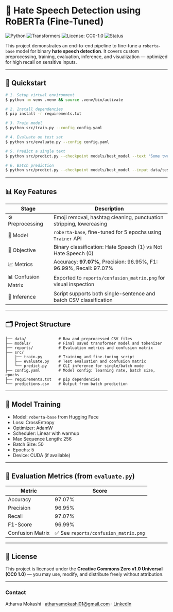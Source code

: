 # 🧠 Hate Speech Detection using RoBERTa (Fine-Tuned)

![Python](https://img.shields.io/badge/Python-3.10-blue.svg)
![Transformers](https://img.shields.io/badge/HuggingFace-Transformers-yellow)
![License: CC0-1.0](https://img.shields.io/badge/License-CC0%201.0-lightgrey.svg)
![Status](https://img.shields.io/badge/status-production--ready-brightgreen)

This project demonstrates an end-to-end pipeline to fine-tune a `roberta-base` model for binary **hate speech detection**. It covers custom preprocessing, training, evaluation, inference, and visualization — optimized for high recall on sensitive inputs.

---

## 🚀 Quickstart

```bash
# 1. Setup virtual environment
$ python -m venv .venv && source .venv/bin/activate  

# 2. Install dependencies
$ pip install -r requirements.txt

# 3. Train model
$ python src/train.py --config config.yaml

# 4. Evaluate on test set
$ python src/evaluate.py --config config.yaml

# 5. Predict a single text
$ python src/predict.py --checkpoint models/best_model --text "Some tweet here"

# 6. Batch prediction
$ python src/predict.py --checkpoint models/best_model --input data/test.csv --output predictions.csv
```

---

## 📊 Key Features

| Stage           | Description                                                           |
|----------------|-----------------------------------------------------------------------|
| ⚙ Preprocessing | Emoji removal, hashtag cleaning, punctuation stripping, lowercasing  |
| 🧠 Model        | `roberta-base`, fine-tuned for 5 epochs using `Trainer` API          |
| 🎯 Objective     | Binary classification: Hate Speech (1) vs Not Hate Speech (0)        |
| 📈 Metrics       | Accuracy: **97.07%**, Precision: 96.95%, F1: 96.99%, Recall: 97.07%  |
| 📊 Confusion Matrix | Exported to `reports/confusion_matrix.png` for visual inspection |
| 💾 Inference     | Script supports both single-sentence and batch CSV classification    |

---

## 🗂 Project Structure

```
├── data/              # Raw and preprocessed CSV files
├── models/            # Final saved transformer model and tokenizer
├── reports/           # Evaluation metrics and confusion matrix
├── src/
│   ├── train.py       # Training and fine-tuning script
│   ├── evaluate.py    # Test evaluation and confusion matrix
│   └── predict.py     # CLI inference for single/batch mode
├── config.yaml        # Model config: learning rate, batch size, epochs
├── requirements.txt   # pip dependencies
└── predictions.csv    # Output from batch prediction
```

---

## 🧠 Model Training

- Model: `roberta-base` from Hugging Face
- Loss: CrossEntropy
- Optimizer: AdamW
- Scheduler: Linear with warmup
- Max Sequence Length: 256
- Batch Size: 50
- Epochs: 5
- Device: CUDA (if available)

---

## 🔬 Evaluation Metrics (from `evaluate.py`)

| Metric     | Score     |
|------------|-----------|
| Accuracy   | 97.07%    |
| Precision  | 96.95%    |
| Recall     | 97.07%    |
| F1-Score   | 96.99%    |
| Confusion Matrix | ✅ See `reports/confusion_matrix.png` |

---

## 📝 License

This project is licensed under the **Creative Commons Zero v1.0 Universal (CC0 1.0)** — you may use, modify, and distribute freely without attribution.

---

### Contact

Atharva Mokashi · atharvamokashi01@gmail.com · [LinkedIn](https://www.linkedin.com/in/atharva-m)
